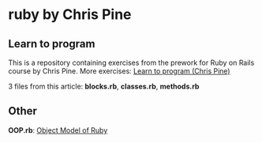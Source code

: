 # ruby by Chris Pine

## Learn to program
This is a repository containing exercises from the prework for Ruby on Rails course by Chris Pine. More exercises: <a href="https://pine.fm/LearnToProgram" title="Learn to program">Learn to program (Chris Pine)</a>

3 files from this article: **blocks.rb**, **classes.rb**, **methods.rb**

## Other

**OOP.rb**: <a href="http://7vn.ru/blog/2011/11/18/object-model/">Object Model of Ruby</a>